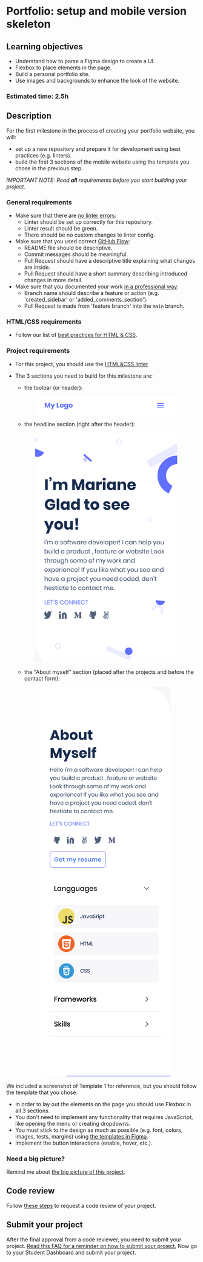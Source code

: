 # Portfolio: setup and mobile version skeleton

## Learning objectives
- Understand how to parse a Figma design to create a UI.
- Flexbox to place elements in the page.
- Build a personal portfolio site.
- Use images and backgrounds to enhance the look of the website.

### Estimated time: 2.5h

## Description

For the first milestone in the process of creating your portfolio website, you will:

- set up a new repository and prepare it for development using best practices (e.g. linters).
- build the first 3 sections of the mobile website using the template you chose in the previous step.


*IMPORTANT NOTE: Read **all** requirements before you start building your project.*

### General requirements

- Make sure that there are [no linter errors](https://github.com/microverseinc/linters-config):
    - Linter should be set up correctly for this repository.
    - Linter result should be green.
    - There should be no custom changes to linter config.
- Make sure that you used correct [GitHub Flow](https://github.com/microverseinc/curriculum-transversal-skills/blob/main/git-github/articles/github_flow.md):
    - README file should be descriptive.
    - Commit messages should be meaningful.
    - Pull Request should have a descriptive title explaining what changes are inside.
    - Pull Request should have a short summary describing introduced changes in more detail.
- Make sure that you documented your work [in a professional way](https://github.com/microverseinc/curriculum-transversal-skills/blob/main/documentation/articles/professional_repo_rules.md):
    - Branch name should describe a feature or action (e.g. 'created_sidebar' or 'added_comments_section').
    - Pull Request is made from 'feature branch' into the `main` branch.


### HTML/CSS requirements

- Follow our list of [best practices for HTML & CSS](https://github.com/microverseinc/curriculum-html-css/blob/main/articles/html_css_best_practices.md).

### Project requirements
- For this project, you should use the [HTML&CSS linter](https://github.com/microverseinc/linters-config/tree/master/html-css)
- The 3 sections you need to build for this milestone are:

    - the toolbar (or header):
    <p align="center">
     <img src="./images/m1_setup/toolbar-mobile.png" alt="Toolbar" />
    </p>

    - the headline section (right after the header):
    <p align="center">
      <img src="./images/m1_setup/headline-mobile.png" alt="Headline" />
    </p>

    - the "About myself" section (placed after the projects and before the contact form):
    <p align="center">
      <img src="./images/m1_setup/about-myself-mobile.png" alt="About myself" />
    </p>
    
We included a screenshot of Template 1 for reference, but you should follow the template that you chose.
    
- In order to lay out the elements on the page you should use Flexbox in all 3 sections.
- You don't need to implement any functionality that requires JavaScript, like opening the menu or creating dropdowns.
- You must stick to the design as much as possible (e.g. font, colors, images, tests, margins) using [the templates in Figma](https://www.figma.com/file/l7SqJ3ZfkAKih9sFxvWSR4/Microverse-Student-Project-1?node-id=0%3A1).
- Implement the button interactions (enable, hover, etc.).

### Need a big picture?

Remind me about [the big picture of this project](./sneak_peek.md).

## Code review

Follow [these steps](https://github.com/microverseinc/curriculum-transversal-skills/blob/main/code-review/articles/how_to_ask_for_a_code_review.md) to request a code review of your project.

## Submit your project

After the final approval from a code reviewer, you need to submit your project.
[Read this FAQ for a reminder on how to submit your project.](https://microverse.zendesk.com/hc/en-us/articles/360061344234)
Now go to your Student Dashboard and submit your project.

 
